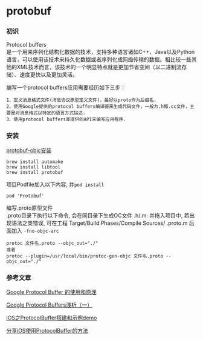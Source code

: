 # protobuf

### 初识
Protocol buffers  
是一个用来序列化结构化数据的技术，支持多种语言诸如C++、Java以及Python语言，可以使用该技术来持久化数据或者序列化成网络传输的数据。相比较一些其他的XML技术而言，该技术的一个明显特点就是更加节省空间（以二进制流存储）、速度更快以及更加灵活。

编写一个protocol buffers应用需要经历如下三步：
	
	1、定义消息格式文件(消息协议原型定义文件)，最好以proto作为后缀名.
	2、使用Google提供的protocol buffers编译器来生成代码文件，一般为.h和.cc文件，主要是对消息格式以特定的语言方式描述.
	3、使用protocol buffers库提供的API来编写应用程序.
	
### 安装 
[protobuf-objc安装](https://github.com/alexeyxo/protobuf-objc)

	brew install automake
	brew install libtool
	brew install protobuf

项目Podfile加入以下内容, 并`pod install`

	pod 'Protobuf'

编写.proto原型文件  
.proto目录下执行以下命令, 会在同目录下生成OC文件 .h/.m: 并拖入项目中, 若出现语法之类错误, 可在工程 Target/Build Phases/Compile Sources/ .proto.m 后面加入 `-fno-objc-arc`
	
	protoc 文件名.proto --objc_out="./"
	或者
	protoc --plugin=/usr/local/bin/protoc-gen-objc 文件名.proto --objc_out="./"




### 参考文章
[Google Protocol Buffer 的使用和原理](http://www.ibm.com/developerworks/cn/linux/l-cn-gpb)

[Google Protocol Buffers浅析（一）](http://www.cnblogs.com/royenhome/archive/2010/10/29/1864860.html)

[iOS之ProtocolBuffer搭建和示例demo](http://www.cnblogs.com/tandaxia/p/6181534.html)

[分享iOS使用ProtocolBuffer的方法](http://blog.csdn.net/leihaoyude/article/details/49274601)